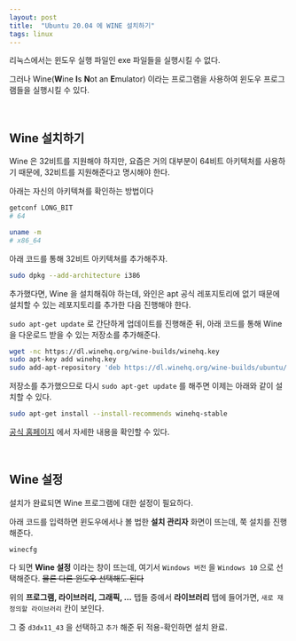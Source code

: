 ```yaml
---
layout: post
title:  "Ubuntu 20.04 에 WINE 설치하기"
tags: linux
---
```


리눅스에서는 윈도우 실행 파일인 exe 파일들을 실행시킬 수 없다.

그러나 Wine(**W**ine **I**s **N**ot an **E**mulator) 이라는 프로그램을 사용하여 윈도우 프로그램들을 실행시킬 수 있다.

<br>

## Wine 설치하기

Wine 은 32비트를 지원해야 하지만, 요즘은 거의 대부분이 64비트 아키텍처를 사용하기 때문에, 32비트를 지원해준다고 명시해야 한다.

아래는 자신의 아키텍쳐를 확인하는 방법이다
```bash
getconf LONG_BIT
# 64

uname -m
# x86_64
```

아래 코드를 통해 32비트 아키텍쳐를 추가해주자.
```bash
sudo dpkg --add-architecture i386
```

추가했다면, Wine 을 설치해줘야 하는데, 와인은 apt 공식 레포지토리에 없기 때문에 설치할 수 있는 레포지토리를 추가한 다음 진행해야 한다.

```sudo apt-get update``` 로 간단하게 업데이트를 진행해준 뒤, 아래 코드를 통해 Wine 을 다운로드 받을 수 있는 저장소를 추가해준다.

```bash
wget -nc https://dl.winehq.org/wine-builds/winehq.key
sudo apt-key add winehq.key
sudo add-apt-repository 'deb https://dl.winehq.org/wine-builds/ubuntu/ focal main'
```

저장소를 추가했으므로 다시 ```sudo apt-get update``` 를 해주면 이제는 아래와 같이 설치할 수 있다.

```bash
sudo apt-get install --install-recommends winehq-stable
```

[공식 홈페이지](https://wiki.winehq.org/Ubuntu) 에서 자세한 내용을 확인할 수 있다.

<br>

## Wine 설정

설치가 완료되면 Wine 프로그램에 대한 설정이 필요하다.

아래 코드를 입력하면 윈도우에서나 볼 법한 **설치 관리자** 화면이 뜨는데, 쭉 설치를 진행해준다.
```
winecfg
```

다 되면 **Wine 설정** 이라는 창이 뜨는데, 여기서 ```Windows 버전``` 을 ```Windows 10``` 으로 선택해준다. ~~물론 다른 윈도우 선택해도 된다~~

위의 **프로그램, 라이브러리, 그래픽, ...** 탭들 중에서 **라이브러리** 탭에 들어가면, ```새로 재정의할 라이브러리``` 칸이 보인다.

그 중 ```d3dx11_43``` 을 선택하고 ```추가``` 해준 뒤 적용-확인하면 설치 완료.